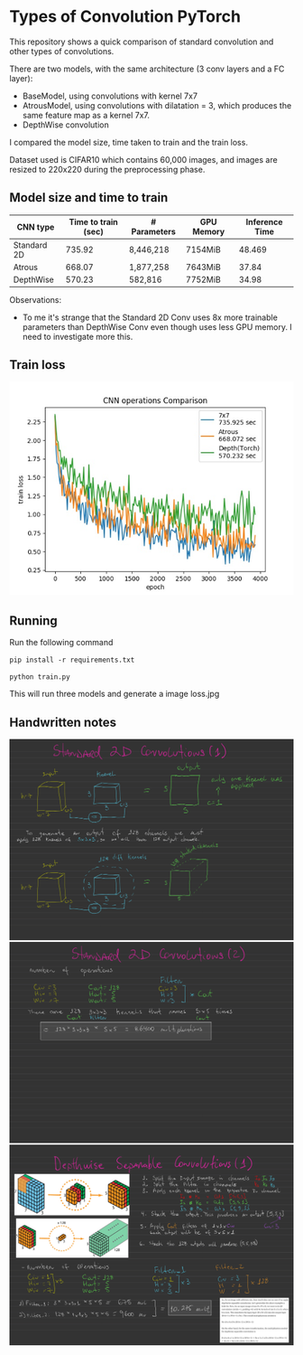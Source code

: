 # Types of Convolution PyTorch

This repository shows a quick comparison of standard convolution and other types of convolutions.

There are two models, with the same architecture (3 conv layers and a FC layer):
- BaseModel, using convolutions with kernel 7x7
- AtrousModel, using convolutions with dilatation = 3, which produces the same feature map as a kernel 7x7.
- DepthWise convolution

I compared the model size, time taken to train and the train loss.

Dataset used is CIFAR10 which contains 60,000 images, and images are resized to 220x220 during the preprocessing phase.


## Model size and time to train

 CNN type | Time to train (sec) | # Parameters | GPU Memory | Inference Time
| --- | --- | --- | --- | --- |
| Standard 2D | 735.92 | 8,446,218 | 7154MiB |  48.469 |
| Atrous | 668.07 | 1,877,258 | 7643MiB | 37.84 |
| DepthWise | 570.23 | 582,816 | 7752MiB | 34.98 |

Observations: 
- To me it's strange that the Standard 2D Conv uses 8x more trainable parameters than DepthWise Conv even though uses less GPU memory. I need to investigate more this.


## Train loss
<img src="img/loss.jpg" width=600px>


## Running
Run the following command
```
pip install -r requirements.txt
```

```
python train.py
```

This will run three models and generate a image loss.jpg


## Handwritten notes

<img src="img/note-1.jpg" width="600px">
<img src="img/note-2.jpg"width="600px">
<img src="img/note-3.jpg"width="600px">
